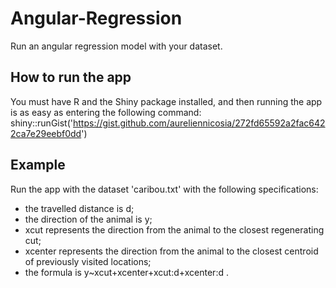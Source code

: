 # Angular-Regression
Run an angular regression model with your dataset.


## How to run the app
You must have R and the Shiny package installed, and then running the app is as easy as entering the following command:
shiny::runGist('https://gist.github.com/aureliennicosia/272fd65592a2fac6422ca7e29eebf0dd')

## Example
Run the app with the dataset 'caribou.txt' with the following specifications:
- the travelled distance is d;
- the direction of the animal is y;
- xcut represents the direction from the animal to the closest regenerating cut;
- xcenter represents the direction from the animal to the closest centroid of previously visited locations;
- the formula is y~xcut+xcenter+xcut:d+xcenter:d .
